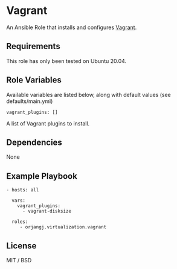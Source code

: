 Vagrant
=======

An Ansible Role that installs and configures [Vagrant](https://www.vagrantup.com/).

Requirements
------------

This role has only been tested on Ubuntu 20.04.

Role Variables
--------------

Available variables are listed below, along with default values (see defaults/main.yml)

    vagrant_plugins: []

A list of Vagrant plugins to install.

Dependencies
------------

None

Example Playbook
----------------

    - hosts: all
      
      vars:
        vagrant_plugins:
          - vagrant-disksize

      roles:
         - orjangj.virtualization.vagrant

License
-------

MIT / BSD
